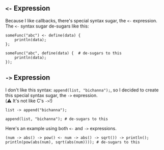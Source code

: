 ## `<-` Expression
Because I like callbacks, there's special syntax sugar, the `<-` expression. The `<-` syntax sugar de-sugars like this:
```
someFunc("abc") <- define(data) {
    println(data);
};

someFunc("abc", define(data) {  # de-sugars to this
    println(data);
});
```

## `->` Expression
I don't like this syntax: `append(list, "bichanna");`, so I decided to create this special syntax sugar, the `->` expression.<br>
(⚠️ It's not like C's `->`!)
```
list -> append("bichanna");

append(list, "bichanna"); # de-sugars to this
```
Here's an example using both `<-` and `->` expressions.
```
(num -> abs() -> pow() <- num -> abs() -> sqrt()) -> println();
println(pow(abs(num), sqrt(abs(num)))); # de-sugars to this
```
